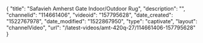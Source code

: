 {
    "title": "Safavieh Amherst Gate Indoor\/Outdoor Rug",
    "description": "",
    "channelid": "114661406",
    "videoid": "157795628",
    "date_created": "1522767978",
    "date_modified": "1522867950",
    "type": "captivate",
    "layout": "channelVideo",
    "url": "\/latest-videos\/amt-420q-27\/114661406-157795628"
}